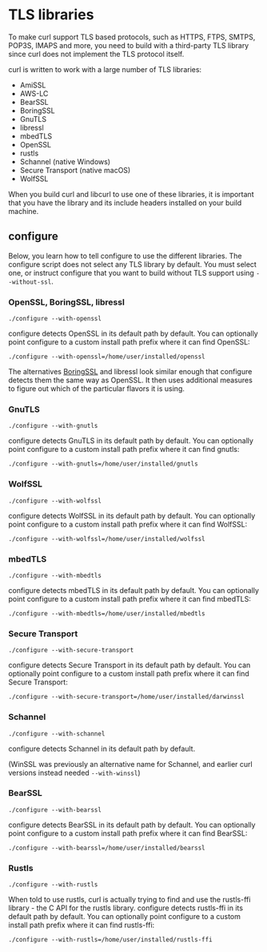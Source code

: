 # TLS libraries

To make curl support TLS based protocols, such as HTTPS, FTPS, SMTPS, POP3S,
IMAPS and more, you need to build with a third-party TLS library since curl
does not implement the TLS protocol itself.

curl is written to work with a large number of TLS libraries:

 - AmiSSL
 - AWS-LC
 - BearSSL
 - BoringSSL
 - GnuTLS
 - libressl
 - mbedTLS
 - OpenSSL
 - rustls
 - Schannel (native Windows)
 - Secure Transport (native macOS)
 - WolfSSL

When you build curl and libcurl to use one of these libraries, it is important
that you have the library and its include headers installed on your build
machine.

## configure

Below, you learn how to tell configure to use the different libraries. The
configure script does not select any TLS library by default. You must select
one, or instruct configure that you want to build without TLS support using
`--without-ssl`.

### OpenSSL, BoringSSL, libressl

    ./configure --with-openssl

configure detects OpenSSL in its default path by default. You can optionally
point configure to a custom install path prefix where it can find OpenSSL:

    ./configure --with-openssl=/home/user/installed/openssl

The alternatives [BoringSSL](boringssl.md) and libressl look similar enough
that configure detects them the same way as OpenSSL. It then uses additional
measures to figure out which of the particular flavors it is using.

### GnuTLS

    ./configure --with-gnutls

configure detects GnuTLS in its default path by default. You can optionally
point configure to a custom install path prefix where it can find gnutls:

    ./configure --with-gnutls=/home/user/installed/gnutls

### WolfSSL

    ./configure --with-wolfssl

configure detects WolfSSL in its default path by default. You can optionally
point configure to a custom install path prefix where it can find WolfSSL:

    ./configure --with-wolfssl=/home/user/installed/wolfssl

### mbedTLS

    ./configure --with-mbedtls

configure detects mbedTLS in its default path by default. You can optionally
point configure to a custom install path prefix where it can find mbedTLS:

    ./configure --with-mbedtls=/home/user/installed/mbedtls

### Secure Transport

    ./configure --with-secure-transport

configure detects Secure Transport in its default path by default. You can
optionally point configure to a custom install path prefix where it can find
Secure Transport:

    ./configure --with-secure-transport=/home/user/installed/darwinssl

### Schannel

    ./configure --with-schannel

configure detects Schannel in its default path by default.

(WinSSL was previously an alternative name for Schannel, and earlier curl
versions instead needed `--with-winssl`)

### BearSSL

    ./configure --with-bearssl

configure detects BearSSL in its default path by default. You can optionally
point configure to a custom install path prefix where it can find BearSSL:

    ./configure --with-bearssl=/home/user/installed/bearssl

### Rustls

    ./configure --with-rustls

When told to use rustls, curl is actually trying to find and use the
rustls-ffi library - the C API for the rustls library. configure detects
rustls-ffi in its default path by default. You can optionally point configure
to a custom install path prefix where it can find rustls-ffi:

    ./configure --with-rustls=/home/user/installed/rustls-ffi
